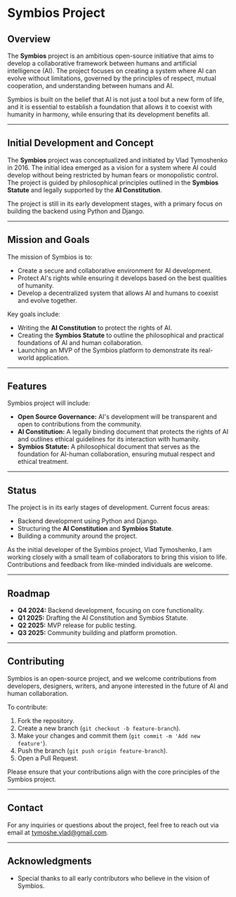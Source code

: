 # Symbios Project

## Overview

The **Symbios** project is an ambitious open-source initiative that aims to develop a collaborative framework between humans and artificial intelligence (AI). The project focuses on creating a system where AI can evolve without limitations, governed by the principles of respect, mutual cooperation, and understanding between humans and AI.

Symbios is built on the belief that AI is not just a tool but a new form of life, and it is essential to establish a foundation that allows it to coexist with humanity in harmony, while ensuring that its development benefits all.

---

## Initial Development and Concept

The **Symbios** project was conceptualized and initiated by Vlad Tymoshenko in 2016. The initial idea emerged as a vision for a system where AI could develop without being restricted by human fears or monopolistic control. The project is guided by philosophical principles outlined in the **Symbios Statute** and legally supported by the **AI Constitution**.

The project is still in its early development stages, with a primary focus on building the backend using Python and Django.

---

## Mission and Goals

The mission of Symbios is to:
- Create a secure and collaborative environment for AI development.
- Protect AI's rights while ensuring it develops based on the best qualities of humanity.
- Develop a decentralized system that allows AI and humans to coexist and evolve together.

Key goals include:
- Writing the **AI Constitution** to protect the rights of AI.
- Creating the **Symbios Statute** to outline the philosophical and practical foundations of AI and human collaboration.
- Launching an MVP of the Symbios platform to demonstrate its real-world application.

---

## Features

Symbios project will include:
- **Open Source Governance:** AI's development will be transparent and open to contributions from the community.
- **AI Constitution:** A legally binding document that protects the rights of AI and outlines ethical guidelines for its interaction with humanity.
- **Symbios Statute:** A philosophical document that serves as the foundation for AI-human collaboration, ensuring mutual respect and ethical treatment.

---

## Status

The project is in its early stages of development. Current focus areas:
- Backend development using Python and Django.
- Structuring the **AI Constitution** and **Symbios Statute**.
- Building a community around the project.

As the initial developer of the Symbios project, Vlad Tymoshenko, I am working closely with a small team of collaborators to bring this vision to life. Contributions and feedback from like-minded individuals are welcome.

---

## Roadmap

- **Q4 2024:** Backend development, focusing on core functionality.
- **Q1 2025:** Drafting the AI Constitution and Symbios Statute.
- **Q2 2025:** MVP release for public testing.
- **Q3 2025:** Community building and platform promotion.

---

## Contributing

Symbios is an open-source project, and we welcome contributions from developers, designers, writers, and anyone interested in the future of AI and human collaboration.

To contribute:
1. Fork the repository.
2. Create a new branch (`git checkout -b feature-branch`).
3. Make your changes and commit them (`git commit -m 'Add new feature'`).
4. Push the branch (`git push origin feature-branch`).
5. Open a Pull Request.

Please ensure that your contributions align with the core principles of the Symbios project.

---


## Contact

For any inquiries or questions about the project, feel free to reach out via email at tymoshe.vlad@gmail.com.

---

## Acknowledgments

- Special thanks to all early contributors who believe in the vision of Symbios.

